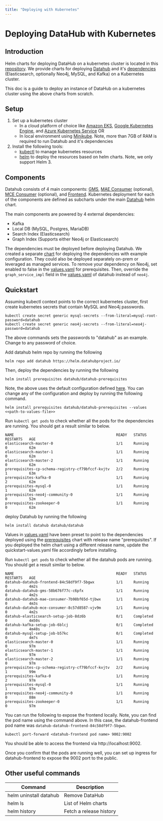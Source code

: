 ```yaml
---
title: "Deploying with Kubernetes"
---
```


# Deploying DataHub with Kubernetes

## Introduction

Helm charts for deploying DataHub on a kubernetes cluster is located in
this [repository](https://github.com/acryldata/datahub-helm). We provide charts for
deploying [Datahub](https://github.com/acryldata/datahub-helm/tree/master/charts/datahub) and
it's [dependencies](https://github.com/acryldata/datahub-helm/tree/master/charts/prerequisites)
(Elasticsearch, optionally Neo4j, MySQL, and Kafka) on a Kubernetes cluster.

This doc is a guide to deploy an instance of DataHub on a kubernetes cluster using the above charts from scratch.

## Setup

1. Set up a kubernetes cluster
    - In a cloud platform of choice like [Amazon EKS](https://aws.amazon.com/eks),
      [Google Kubernetes Engine](https://cloud.google.com/kubernetes-engine),
      and [Azure Kubernetes Service](https://azure.microsoft.com/en-us/services/kubernetes-service/) OR
    - In local environment using [Minikube](https://minikube.sigs.k8s.io/docs/). Note, more than 7GB of RAM is required
      to run Datahub and it's dependencies
2. Install the following tools:
    - [kubectl](https://kubernetes.io/docs/tasks/tools/) to manage kubernetes resources
    - [helm](https://helm.sh/docs/intro/install/) to deploy the resources based on helm charts. Note, we only support
      Helm 3.

## Components

Datahub consists of 4 main components: [GMS](/metadata-service/README.md),
[MAE Consumer](/metadata-jobs/mae-consumer-job/README.md) (optional),
[MCE Consumer](/metadata-jobs/mce-consumer-job/README.md) (optional), and
[Frontend](/datahub-frontend/README.md). Kubernetes deployment for each of the components are
defined as subcharts under the main
[Datahub](https://github.com/acryldata/datahub-helm/tree/master/charts/datahub)
helm chart.

The main components are powered by 4 external dependencies:

- Kafka
- Local DB (MySQL, Postgres, MariaDB)
- Search Index (Elasticsearch)
- Graph Index (Supports either Neo4j or Elasticsearch)

The dependencies must be deployed before deploying Datahub. We created a separate
[chart](https://github.com/acryldata/datahub-helm/tree/master/charts/prerequisites)
for deploying the dependencies with example configuration. They could also be deployed separately on-prem or leveraged
as managed services. To remove your dependency on Neo4j, set enabled to false in
the [values.yaml](https://github.com/acryldata/datahub-helm/blob/master/charts/prerequisites/values.yaml#L54) for
prerequisites. Then, override the `graph_service_impl` field in
the [values.yaml](https://github.com/acryldata/datahub-helm/blob/master/charts/datahub/values.yaml#L63) of datahub
instead of `neo4j`.

## Quickstart

Assuming kubectl context points to the correct kubernetes cluster, first create kubernetes secrets that contain MySQL
and Neo4j passwords.

```(shell)
kubectl create secret generic mysql-secrets --from-literal=mysql-root-password=datahub
kubectl create secret generic neo4j-secrets --from-literal=neo4j-password=datahub
```

The above commands sets the passwords to "datahub" as an example. Change to any password of choice.

Add datahub helm repo by running the following

```(shell)
helm repo add datahub https://helm.datahubproject.io/
```

Then, deploy the dependencies by running the following

```(shell)
helm install prerequisites datahub/datahub-prerequisites
```

Note, the above uses the default configuration
defined [here](https://github.com/acryldata/datahub-helm/blob/master/charts/prerequisites/values.yaml). You can change
any of the configuration and deploy by running the following command.

```(shell)
helm install prerequisites datahub/datahub-prerequisites --values <<path-to-values-file>>
```

Run `kubectl get pods` to check whether all the pods for the dependencies are running. You should get a result similar
to below.

```
NAME                                               READY   STATUS      RESTARTS   AGE
elasticsearch-master-0                             1/1     Running     0          62m
elasticsearch-master-1                             1/1     Running     0          62m
elasticsearch-master-2                             1/1     Running     0          62m
prerequisites-cp-schema-registry-cf79bfccf-kvjtv   2/2     Running     1          63m
prerequisites-kafka-0                              1/1     Running     2          62m
prerequisites-mysql-0                              1/1     Running     1          62m
prerequisites-neo4j-community-0                    1/1     Running     0          52m
prerequisites-zookeeper-0                          1/1     Running     0          62m
```

deploy Datahub by running the following

```(shell)
helm install datahub datahub/datahub
```

Values in [values.yaml](https://github.com/acryldata/datahub-helm/blob/master/charts/datahub/values.yaml)
have been preset to point to the dependencies deployed using
the [prerequisites](https://github.com/acryldata/datahub-helm/tree/master/charts/prerequisites)
chart with release name "prerequisites". If you deployed the helm chart using a different release name, update the
quickstart-values.yaml file accordingly before installing.

Run `kubectl get pods` to check whether all the datahub pods are running. You should get a result similar to below.

```
NAME                                               READY   STATUS      RESTARTS   AGE
datahub-datahub-frontend-84c58df9f7-5bgwx          1/1     Running     0          4m2s
datahub-datahub-gms-58b676f77c-c6pfx               1/1     Running     0          4m2s
datahub-datahub-mae-consumer-7b98bf65d-tjbwx       1/1     Running     0          4m3s
datahub-datahub-mce-consumer-8c57d8587-vjv9m       1/1     Running     0          4m2s
datahub-elasticsearch-setup-job-8dz6b              0/1     Completed   0          4m50s
datahub-kafka-setup-job-6blcj                      0/1     Completed   0          4m40s
datahub-mysql-setup-job-b57kc                      0/1     Completed   0          4m7s
elasticsearch-master-0                             1/1     Running     0          97m
elasticsearch-master-1                             1/1     Running     0          97m
elasticsearch-master-2                             1/1     Running     0          97m
prerequisites-cp-schema-registry-cf79bfccf-kvjtv   2/2     Running     1          99m
prerequisites-kafka-0                              1/1     Running     2          97m
prerequisites-mysql-0                              1/1     Running     1          97m
prerequisites-neo4j-community-0                    1/1     Running     0          88m
prerequisites-zookeeper-0                          1/1     Running     0          97m
```

You can run the following to expose the frontend locally. Note, you can find the pod name using the command above. In
this case, the datahub-frontend pod name was `datahub-datahub-frontend-84c58df9f7-5bgwx`.

```(shell)
kubectl port-forward <datahub-frontend pod name> 9002:9002
```

You should be able to access the frontend via http://localhost:9002.

Once you confirm that the pods are running well, you can set up ingress for datahub-frontend to expose the 9002 port to
the public.

## Other useful commands

| Command | Description | 
|-----|------|
| helm uninstall datahub | Remove DataHub |
| helm ls | List of Helm charts |
| helm history | Fetch a release history | 
